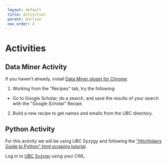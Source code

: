 ```yaml
---
 layout: default
 title: Activities
 parent: Outline
 nav_order: 4
---
```

# Activities

## Data Miner Activity

If you haven't already, install <a href="https://chrome.google.com/webstore/detail/data-scraper-easy-web-scr/nndknepjnldbdbepjfgmncbggmopgden">Data Miner plugin for Chrome</a>.

1. Working from the "Recipes" tab, try the following:
* Go to Google Scholar, do a search, and save the results of your search with the "Google Scholar" Recipe.

2. Build a new recipe to get names and emails from the UBC directory.

## Python Activity

For this activity we will be using UBC Syzygy and following the <a href="https://docs.python-guide.org/scenarios/scrape/">"Hitchhikers Guide to Python" html scraping tutorial</a>.

Log in to <a href="https://ubc.syzygy.ca/">UBC Syzygy</a> using your CWL.
